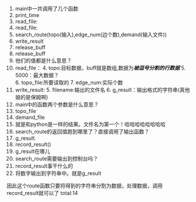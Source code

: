 1. main中一共调用了几个函数
  2. print_time
  2. read_file:
  3. read_file:
  4. search_route(topo(输入),edge_num(边个数),demand(输入文件))
  5. write_result
  6. release_buff
  7. release_buff
2. 他们的值都是什么意思？
  3. read_file：
    4. topo:目标数据，buff就是数组,数据为***被逗号分割的行数据***
    5. 5000：最大数据？\
    6. topo_file:所要读取的
    7. edge_num:实际个数
  4. write_result:
    5. filename:输出的文件名
    6. g_result：输出格式的字符串(真他娘的是保姆啊)
3. main中的函数两个参数是什么意思？
  4. topo_file
  5. demand_file
  6. 就是和python是一样的结果。文件名为第一个！哈哈哈哈哈哈哈哈
4. search_route的返回值跑到哪里了？直接调用了输出函数？
  5. g_result.
  6. record_result()
5. g_result在哪儿
6. search_route需要输出到控制台吗？
7. record_result事干什么的
  8. 将数字输出到字符串中。就是g_result


因此这个route函数只要将得到的字符串分割为数据，处理数据，调用record_result就可以了
total:14
